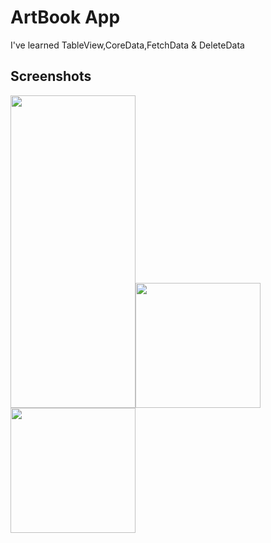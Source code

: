 
# ArtBook App
<p>I've learned TableView,CoreData,FetchData & DeleteData </p>


## Screenshots
<img src="https://github.com/Furkansarip/iOS-Swift-Projects/blob/main/ArtBook/Screenshots/main.png" width=200 height=500/><img src="https://github.com/Furkansarip/iOS-Swift-Projects/blob/main/ArtBook/Screenshots/addScreen.png" width=200/><img src="https://github.com/Furkansarip/iOS-Swift-Projects/blob/main/ArtBook/Screenshots/editScreen.png" width=200/>



